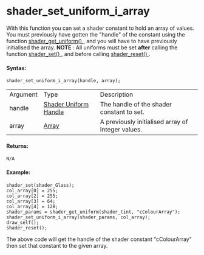 # shader_set_uniform_i\_array

With this function you can set a shader constant to hold an array of
values. You must previously have gotten the "handle" of the constant
using the function [ shader_get_uniform() ](shader_get_uniform) ,
and you will have to have previously initialised the array. **NOTE** :
All uniforms must be set **after** calling the function [ shader_set()
](shader_set) , and before calling [ shader_reset()
](shader_reset) .

#### Syntax:

``` gml
shader_set_uniform_i_array(handle, array);
```

|          |                                                                                                                            |                                                   |
|----------|----------------------------------------------------------------------------------------------------------------------------|---------------------------------------------------|
| Argument | Type                                                                                                                       | Description                                       |
| handle   |  [Shader Uniform Handle](../../../../../GameMaker_Language/GML_Reference/Asset_Management/Shaders/shader_get_uniform)  | The handle of the shader constant to set.         |
| array    |  [Array](../../../../../GameMaker_Language/GML_Overview/Arrays)                                                        | A previously initialised array of integer values. |

#### Returns:

``` gml
N/A
```

#### Example:

``` gml
shader_set(shader_Glass);
col_array[0] = 255;
col_array[2] = 255;
col_array[3] = 64;
col_array[4] = 128;
shader_params = shader_get_uniform(shader_tint, "cColourArray");
shader_set_uniform_i_array(shader_params, col_array);
draw_self();
shader_reset();
```

The above code will get the handle of the shader constant "cColourArray"
then set that constant to the given array.
